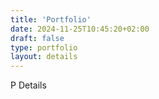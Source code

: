 ```yaml
---
title: 'Portfolio'
date: 2024-11-25T10:45:20+02:00
draft: false
type: portfolio
layout: details
---
```


P Details